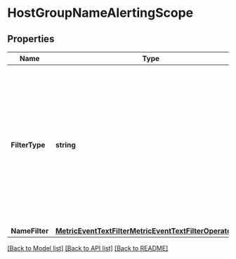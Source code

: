 # HostGroupNameAlertingScope

## Properties

Name | Type | Description | Notes
------------ | ------------- | ------------- | -------------
**FilterType** | **string** | Defines the actual set of fields depending on the value. See one of the following objects:   * &#x60;ENTITY_ID&#x60; -&gt; EntityIdAlertingScope  * &#x60;MANAGEMENT_ZONE&#x60; -&gt; ManagementZoneAlertingScope  * &#x60;TAG&#x60; -&gt; TagFilterAlertingScope  * &#x60;NAME&#x60; -&gt; NameAlertingScope  * &#x60;CUSTOM_DEVICE_GROUP_NAME&#x60; -&gt; CustomDeviceGroupNameAlertingScope  * &#x60;HOST_GROUP_NAME&#x60; -&gt; HostGroupNameAlertingScope  * &#x60;HOST_NAME&#x60; -&gt; HostNameAlertingScope  * &#x60;PROCESS_GROUP_ID&#x60; -&gt; ProcessGroupIdAlertingScope  * &#x60;PROCESS_GROUP_NAME&#x60; -&gt; ProcessGroupNameAlertingScope   | 
**NameFilter** | [**MetricEventTextFilterMetricEventTextFilterOperatorDto**](MetricEventTextFilterMetricEventTextFilterOperatorDto.md) |  | 

[[Back to Model list]](../README.md#documentation-for-models) [[Back to API list]](../README.md#documentation-for-api-endpoints) [[Back to README]](../README.md)


